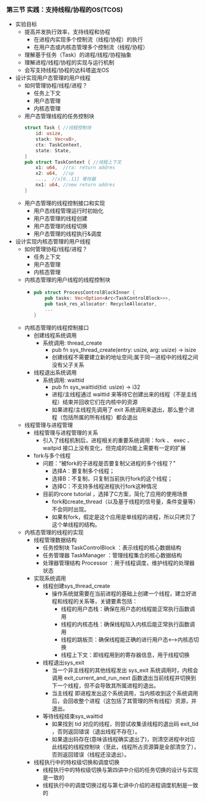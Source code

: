 ###  第三节 实践：支持线程/协程的OS(TCOS)
- 实验目标
  - 提高并发执行效率，支持线程和协程
    - 在进程内实现多个控制流（线程/协程）的执行
    - 在用户态或内核态管理多个控制流（线程/协程）
  - 理解基于任务（Task）的进程/线程/协程抽象
  - 理解进程/线程/协程的实现与运行机制
  - 会写支持线程/协程的达科塔盗龙OS
- 设计实现用户态管理的用户线程
  - 如何管理协程/线程/进程？
    - 任务上下文
    - 用户态管理
    - 内核态管理
  - 用户态管理线程的任务控制块
    ```rust
    struct Task { //线程控制块
        id: usize,
        stack: Vec<u8>,
        ctx: TaskContext,
        state: State,
    }
    pub struct TaskContext { //线程上下文
        x1: u64,  //ra: return addres 
        x2: u64,  //sp
        ...,  //s[0..11] 寄存器
        nx1: u64, //new return addres
    }
    ```
  - 用户态管理的线程控制接口和实现
    - 用户态线程管理运行时初始化
    - 用户态管理的线程创建
    - 用户态管理的线程切换 
    - 用户态管理的线程执行&调度     
- 设计实现内核态管理的用户线程
  - 如何管理协程/线程/进程？
    - 任务上下文
    - 用户态管理
    - 内核态管理
  - 内核态管理的用户线程的线程控制块
    - ```rust
      pub struct ProcessControlBlockInner {
          pub tasks: Vec<Option<Arc<TaskControlBlock>>>,
          pub task_res_allocator: RecycleAllocator,
          ...
      }  
      ```
  - 内核态管理的线程控制接口
    - 创建线程系统调用
      - 系统调用: thread_create
        - pub fn sys_thread_create(entry: usize, arg: usize) -> isize
        - 创建线程不需要建立新的地址空间;属于同一进程中的线程之间没有父子关系    
    - 线程退出系统调用
      - 系统调用: waittid
        - pub fn sys_waittid(tid: usize) -> i32
        - 进程/主线程通过 waittid 来等待它创建出来的线程（不是主线程）结束并回收它们在内核中的资源
        - 如果进程/主线程先调用了 exit 系统调用来退出，那么整个进程（包括所属的所有线程）都会退出
  - 线程管理与进程管理
    - 线程管理与进程管理的关系
      - 引入了线程机制后，进程相关的重要系统调用：fork 、 exec 、 waitpid 接口上没有变化，但完成的功能上需要有一定的扩展
    - fork与多个线程
      - 问题：“被fork的子进程是否要复制父进程的多个线程？”
        - 选择A：要复制多个线程；
        - 选择B：不复制，只复制当前执行fork的这个线程；
        - 选择C：不支持多线程进程执行fork这种情况  
      - 目前的rcore tutorial ，选择了C方案，简化了应用的使用场景
        - fork和create_thread（以及基于线程的信号量，条件变量等）不会同时出现。
        - 如果有fork，假定是这个应用是单线程的进程，所以只拷贝了这个单线程的结构。  
  - 内核态管理的线程的实现
    - 线程管理数据结构
      - 任务控制块 TaskControlBlock ：表示线程的核心数据结构
      - 任务管理器 TaskManager ：管理线程集合的核心数据结构
      - 处理器管理结构 Processor ：用于线程调度，维护线程的处理器状态
    - 实现系统调用  
      - 线程创建sys_thread_create  
        - 操作系统就需要在当前进程的基础上创建一个线程，建立好进程和线程的关系等，关键要素包括：
          - 线程的用户态栈：确保在用户态的线程能正常执行函数调用
          - 线程的内核态栈：确保线程陷入内核后能正常执行函数调用
          - 线程的跳板页：确保线程能正确的进行用户态<–>内核态切换
          - 线程上下文：即线程用到的寄存器信息，用于线程切换
      - 线程退出sys_exit
        - 当一个非主线程的其他线程发出 sys_exit 系统调用时，内核会调用 exit_current_and_run_next 函数退出当前线程并切换到下一个线程，但不会导致其所属进程的退出。
        - 当主线程 即进程发出这个系统调用，当内核收到这个系统调用后，会回收整个进程（这包括了其管理的所有线程）资源，并退出。
      - 等待线程结束sys_waittid  
        - 如果找到 tid 对应的线程，则尝试收集该线程的退出码 exit_tid ，否则返回错误（退出线程不存在）。
        - 如果退出码存在(意味该线程确实退出了)，则清空进程中对应此线程的线程控制块（至此，线程所占资源算是全部清空了），否则返回错误（线程还没退出）。
    - 线程执行中的特权级切换和调度切换
      - 线程执行中的特权级切换与第四讲中介绍的任务切换的设计与实现是一致的
      - 线程执行中的调度切换过程与第七讲中介绍的进程调度机制是一致的